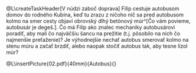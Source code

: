 @L\createTaskHeader[V núdzi zaboč doprava]
Filip cestuje autobusom domov do rodného Kubína, keď tu zrazu z ničoho nič sa pred autobusom kolmo na smer cesty objaví obrovský dlhý
betónový múr^[Čo vám povieme, autobusár je degeš.]. Čo má Filip ako znalec mechaniky autobusárovi poradiť, aby mali
čo najväčšiu šancu na prežitie (t.j. pôsobilo na nich čo najmenšie preťaženie)? Je výhodnejšie nechať autobus smerovať kolmo na stenu múru a začať brzdiť, alebo naopak stočiť
autobus tak, aby tesne lízol múr?

@L\insertPicture{02.pdf}{40mm}{Autobus}{}
